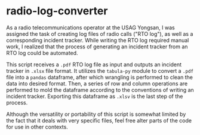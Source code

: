 # radio-log-converter

As a radio telecommunications operator at the USAG Yongsan, I was assigned the task of creating log files of radio calls ("RTO log"), as well as a corresponding incident tracker. While writing the RTO log required manual work, I realized that the process of generating an incident tracker from an RTO log could be automated.

This script receives a `.pdf` RTO log file as input and outputs an incident tracker in `.xlsx` file format. It utilizes the `tabula-py` module to convert a `.pdf` file into a `pandas` dataframe, after which wrangling is performed to clean the data into desired format. Then, a series of row and column operations are performed to mold the dataframe according to the conventions of writing an incident tracker. Exporting this dataframe as `.xlsv` is the last step of the process. 

Although the versatility or portability of this script is somewhat limited by the fact that it deals with very specific files, feel free alter parts of the code for use in other contexts.
